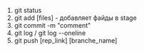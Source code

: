 1. git status
2. git add [files] - добавляет файды в stage
3. git commit -m "comment"
4. git log / git log --oneline
5. git push [rep_link] [branche_name]